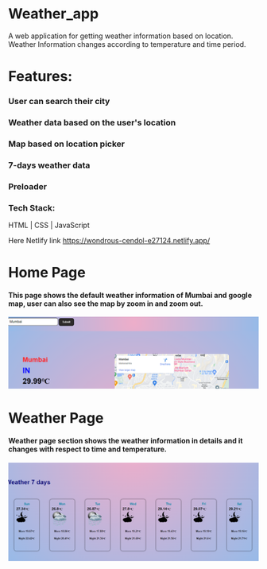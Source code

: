 # Weather_app
A web application for getting weather information based on location. Weather Information changes according to temperature and time period.

# Features:
  ### User can search their city
  ### Weather data based on the user's location
  ### Map based on location picker
  ### 7-days weather data
  ### Preloader

### Tech Stack: 
  HTML | CSS | JavaScript
  
Here Netlify link
https://wondrous-cendol-e27124.netlify.app/

# Home Page
#### This page shows the default weather information of Mumbai and google map, user can also see the map by zoom in and zoom out.
<img src="https://github.com/pandit0305/Weather_app/blob/main/home_page1.png"/>

# Weather Page
#### Weather page section shows the weather information in details and it changes with respect to time and temperature.
<img src="https://github.com/pandit0305/Weather_app/blob/main/weather_page.png"/>
